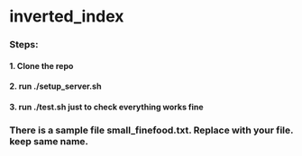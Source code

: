 # inverted_index

### Steps:
#### 1. Clone the repo
#### 2. run ./setup_server.sh
#### 3. run ./test.sh just to check everything works fine

### There is a sample file small_finefood.txt. Replace with your file. keep same name.
